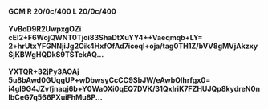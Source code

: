 #### GCM R 20/0c/400 L 20/0c/400
**YvBoD9R2UwpxgOZi**<br/>**cEI2+F6WojQWNT0Tjoi83ShaDtXuYY4++Vaeqmqb+LY=**<br/>**2+hrUtxYFGNNjiJg2Oik4HxfOfAd7iceql+oja/tag0TH1Z/bVV8gMVjAkzxySjKBWgHQDkS9TSTekAQ...**<br/><br/>
**YXTQR+32jPy3AOAj**<br/>**5u8bAwd0GUqgUP+wDbwsyCcCC9SbJW/eAwbOlhrfgx0=**<br/>**i4gI9G4JZvfjnaqj6b+Y0Wa0Xi0qEQ7DVK/31QxIriK7FZHUJQp8kydreN0nlbCeG7q566PXuiFhMu8P...**